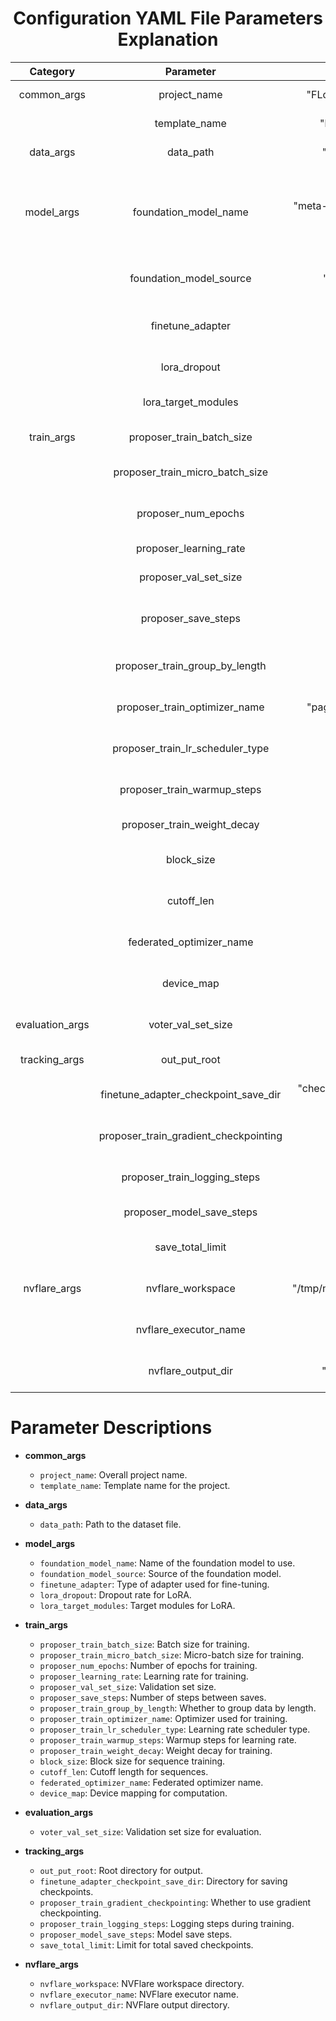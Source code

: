 <div align="center">

# Configuration YAML File Parameters Explanation

</div>

|       Category       |               Parameter               |             Default             |     Type     |                             Options                             |                 Description                 |
|:--------------------:|:-------------------------------------:|:-------------------------------:|:------------:|:--------------------------------------------------------------:|:-------------------------------------------:|
|    common_args       |           project_name                |     "FLockLLM_finetune"         |     str      |                               -                                |             Overall project name            |
|                      |           template_name               |        "llm_finetuning"         |     str      |                               -                                |             Template name                   |
|     data_args        |             data_path                 |        "/dataset.json"          |     str      |                               -                                |           Path to the dataset file           |
|    model_args        |      foundation_model_name            | "meta-llama/Meta-Llama-3.1-8B"  |     str      | "meta-llama/Meta-Llama-3.1-8B", "Qwen/Qwen2-7B", "google/gemma-2-2b", "mistralai/Mistral-7B-v0.1" |        Name of the foundation model         |
|                      |      foundation_model_source          |         "huggingface"           |     str      |                 "huggingface", "flock_s3"                      |           Source of the foundation model    |
|                      |          finetune_adapter             |            "qlora"              |     str      |                      "lora", "qlora"                           |        Type of adapter used for fine-tuning |
|                      |            lora_dropout               |             0.05                |    float     |                               -                                |           Dropout rate for LoRA             |
|                      |         lora_target_modules           |               []                |  list(str)   |        "q_proj", "k_proj", "v_proj", "o_proj"                  |           Target modules for LoRA           |
|    train_args        |     proposer_train_batch_size         |              32                 |     int      |                               -                                |            Batch size for training          |
|                      | proposer_train_micro_batch_size       |               8                 |     int      |                               -                                |           Micro-batch size for training     |
|                      |        proposer_num_epochs            |               1                 |     int      |                               -                                |            Number of epochs for training    |
|                      |      proposer_learning_rate           |            0.0003               |    float     |                               -                                |             Learning rate for training      |
|                      |      proposer_val_set_size            |              16                 |     int      |                               -                                |             Validation set size             |
|                      |         proposer_save_steps           |               3                 |     int      |                               -                                |          Number of steps between saves      |
|                      |   proposer_train_group_by_length      |             false               |    bool      |                      true, false                               |         Whether to group data by length     |
|                      |   proposer_train_optimizer_name       |      "paged_adamw_8bit"         |     str      |            "adamw", "paged_adamw_8bit"                         |          Optimizer used for training        |
|                      | proposer_train_lr_scheduler_type      |           "constant"            |     str      |            "constant", "linear", "cosine"                      |          Learning rate scheduler type       |
|                      |    proposer_train_warmup_steps        |               1                 |     int      |                               -                                |           Warmup steps for learning rate    |
|                      |    proposer_train_weight_decay        |             0.05                |    float     |                               -                                |            Weight decay for training        |
|                      |            block_size                 |               8                 |     int      |                               -                                |          Block size for sequence training   |
|                      |            cutoff_len                 |             1024                |     int      |                               -                                |            Cutoff length for sequences      |
|                      |     federated_optimizer_name          |           "fedavg"              |     str      |                 "fedavg", "fedsgd"                             |           Federated optimizer name          |
|                      |             device_map                |            "cuda:0"             |     str      |                               -                                |           Device mapping for computation    |
|  evaluation_args     |        voter_val_set_size             |               5                 |     int      |                               -                                |         Validation set size for evaluation  |
|   tracking_args      |           out_put_root                |           "output"              |     str      |                               -                                |            Root directory for output        |
|                      | finetune_adapter_checkpoint_save_dir  | "checkpoints/llama-3.1-8b"      |     str      |                               -                                |        Directory for saving checkpoints     |
|                      | proposer_train_gradient_checkpointing |             true                |    bool      |                      true, false                               |         Whether to use gradient checkpointing |
|                      |     proposer_train_logging_steps      |              10                 |     int      |                               -                                |          Logging steps during training      |
|                      |      proposer_model_save_steps        |              40                 |     int      |                               -                                |          Model save steps                   |
|                      |           save_total_limit            |               3                 |     int      |                               -                                |        Limit for total saved checkpoints    |
|    nvflare_args      |          nvflare_workspace            | "/tmp/nvflare/jobs/workdir"     |     str      |                               -                                |         NVFlare workspace directory         |
|                      |        nvflare_executor_name          |           "flockit"             |     str      |                               -                                |          NVFlare executor name              |
|                      |          nvflare_output_dir           |        "/tmp/nvflare/"          |     str      |                               -                                |          NVFlare output directory           |

# Parameter Descriptions

- **common_args**
    - `project_name`: Overall project name.
    - `template_name`: Template name for the project.

- **data_args**
    - `data_path`: Path to the dataset file.

- **model_args**
    - `foundation_model_name`: Name of the foundation model to use.
    - `foundation_model_source`: Source of the foundation model.
    - `finetune_adapter`: Type of adapter used for fine-tuning.
    - `lora_dropout`: Dropout rate for LoRA.
    - `lora_target_modules`: Target modules for LoRA.

- **train_args**
    - `proposer_train_batch_size`: Batch size for training.
    - `proposer_train_micro_batch_size`: Micro-batch size for training.
    - `proposer_num_epochs`: Number of epochs for training.
    - `proposer_learning_rate`: Learning rate for training.
    - `proposer_val_set_size`: Validation set size.
    - `proposer_save_steps`: Number of steps between saves.
    - `proposer_train_group_by_length`: Whether to group data by length.
    - `proposer_train_optimizer_name`: Optimizer used for training.
    - `proposer_train_lr_scheduler_type`: Learning rate scheduler type.
    - `proposer_train_warmup_steps`: Warmup steps for learning rate.
    - `proposer_train_weight_decay`: Weight decay for training.
    - `block_size`: Block size for sequence training.
    - `cutoff_len`: Cutoff length for sequences.
    - `federated_optimizer_name`: Federated optimizer name.
    - `device_map`: Device mapping for computation.

- **evaluation_args**
    - `voter_val_set_size`: Validation set size for evaluation.

- **tracking_args**
    - `out_put_root`: Root directory for output.
    - `finetune_adapter_checkpoint_save_dir`: Directory for saving checkpoints.
    - `proposer_train_gradient_checkpointing`: Whether to use gradient checkpointing.
    - `proposer_train_logging_steps`: Logging steps during training.
    - `proposer_model_save_steps`: Model save steps.
    - `save_total_limit`: Limit for total saved checkpoints.

- **nvflare_args**
    - `nvflare_workspace`: NVFlare workspace directory.
    - `nvflare_executor_name`: NVFlare executor name.
    - `nvflare_output_dir`: NVFlare output directory.
